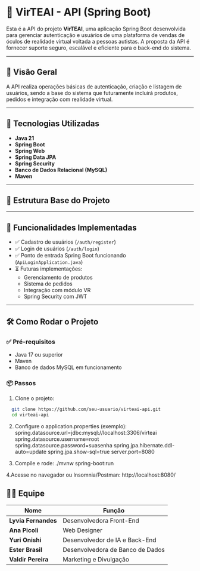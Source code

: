 # 🧠 VirTEAI - API (Spring Boot)

Esta é a API do projeto **VirTEAI**, uma aplicação Spring Boot desenvolvida para gerenciar autenticação e usuários de uma plataforma de vendas de óculos de realidade virtual voltada a pessoas autistas. A proposta da API é fornecer suporte seguro, escalável e eficiente para o back-end do sistema.

---

## 📌 Visão Geral

A API realiza operações básicas de autenticação, criação e listagem de usuários, sendo a base do sistema que futuramente incluirá produtos, pedidos e integração com realidade virtual.

---

## 🚀 Tecnologias Utilizadas

- **Java 21**
- **Spring Boot**
- **Spring Web**
- **Spring Data JPA**
- **Spring Security**
- **Banco de Dados Relacional (MySQL)**
- **Maven**

---

## 📂 Estrutura Base do Projeto


---

## 🧪 Funcionalidades Implementadas

- ✅ Cadastro de usuários (`/auth/register`)
- ✅ Login de usuários (`/auth/login`)
- ✅ Ponto de entrada Spring Boot funcionando (`ApiLoginApplication.java`)
- ⏳ Futuras implementações:
  - Gerenciamento de produtos
  - Sistema de pedidos
  - Integração com módulo VR
  - Spring Security com JWT

---

## 🛠️ Como Rodar o Projeto

### ✅ Pré-requisitos

- Java 17 ou superior
- Maven
- Banco de dados MySQL em funcionamento

### 📦 Passos

1. Clone o projeto:

```bash
  git clone https://github.com/seu-usuario/virteai-api.git
  cd virteai-api
```
2. Configure o application.properties (exemplo):
spring.datasource.url=jdbc:mysql://localhost:3306/virteai
spring.datasource.username=root
spring.datasource.password=suasenha
spring.jpa.hibernate.ddl-auto=update
spring.jpa.show-sql=true
server.port=8080

3. Compile e rode:
./mvnw spring-boot:run

4.Acesse no navegador ou Insomnia/Postman:
http://localhost:8080/

## 👨‍💻 Equipe

| Nome               | Função                                  |
|--------------------|------------------------------------------|
| **Lyvia Fernandes** | Desenvolvedora Front-End                 |
| **Ana Picoli**      | Web Designer                             |
| **Yuri Onishi**     | Desenvolvedor de IA e Back-End |
| **Ester Brasil**    | Desenvolvedora de Banco de Dados         |
| **Valdir Pereira**  | Marketing e Divulgação                   |
